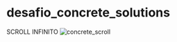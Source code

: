 # desafio_concrete_solutions

SCROLL INFINITO
![concrete_scroll](https://user-images.githubusercontent.com/29108604/86055916-f634ad80-ba32-11ea-991a-415131d497dd.gif)
